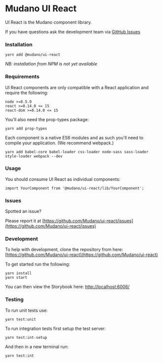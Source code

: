 # Mudano UI React

UI React is the Mudano component library.

If you have questions ask the development team via [GitHub Issues](https://github.com/Mudano/ui-react/issues)

### Installation

    yarn add @mudano/ui-react

_NB: installation from NPM is not yet available_

### Requirements

UI React components are only compatible with a React application and require the following:

    node >=8.5.0
    react >=0.14.0 <= 15
    react-dom >=0.14.0 <= 15

You'll also need the prop-types package:

    yarn add prop-types

Each component is a native ES6 modules and as such you'll need to compile your application. (We recommend webpack.)

    yarn add babel-core babel-loader css-loader node-sass sass-loader style-loader webpack --dev

### Usage

You should consume UI React as individual components:

    import YourComponent from '@mudano/ui-react/lib/YourComponent';

### Issues

Spotted an issue?

Please report it at [https://github.com/Mudano/ui-react/issues](https://github.com/Mudano/ui-react/issues)

### Development

To help with development, clone the repository from here: [https://github.com/Mudano/ui-react](https://github.com/Mudano/ui-react)

To get started run the following:

    yarn install
    yarn start

You can then view the Storybook here: [http://localhost:6006/](http://localhost:6006/)

### Testing

To run unit tests use:

    yarn test:unit

To run integration tests first setup the test server:

    yarn test:int-setup

And then in a new terminal run:

    yarn test:int
